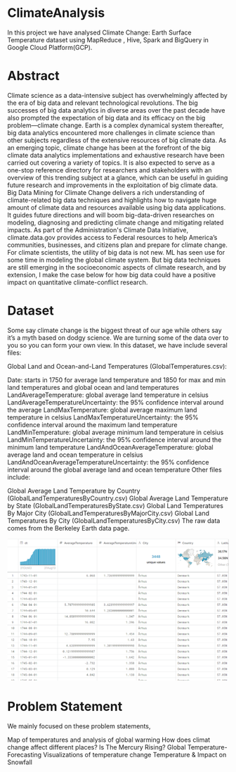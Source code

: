 # ClimateAnalysis
In this project we have analysed Climate Change: Earth Surface Temperature dataset using MapReduce , Hive, Spark and BigQuery in Google Cloud Platform(GCP).

# Abstract
Climate science as a data-intensive subject has overwhelmingly affected by the era of big data
and relevant technological revolutions. The big successes of big data analytics in diverse areas over the past decade have also prompted the expectation of big data and its efficacy on the big problem—climate change. Earth is a complex dynamical system thereafter, big data analytics encountered more challenges in climate science than other subjects regardless of the extensive resources of big climate data. As an emerging topic, climate change has been at the forefront of the big climate data analytics implementations and exhaustive research have been carried out covering a variety of topics. It is also expected to serve as a one-stop reference directory for researchers and stakeholders with an overview of this trending subject at a glance, which can be useful in guiding future research and improvements in the exploitation of big climate data. Big Data Mining for Climate Change delivers a rich understanding of climate-related big data techniques and highlights how to navigate huge amount of climate data and resources available using big data applications. It guides future directions and will boom big-data-driven researches on modeling, diagnosing and predicting climate change and mitigating related impacts. As part of the Administration's Climate Data Initiative, climate.data.gov provides access to Federal resources to help America’s communities, businesses, and citizens plan and prepare for climate change. For climate scientists, the utility of big data is not new. ML has seen use for some time in modeling the global climate system. But big data techniques are still emerging in the socioeconomic aspects of climate research, and by extension, I make the case below for how big data could have a positive impact on quantitative climate-conflict research.

# Dataset
Some say climate change is the biggest threat of our age while others say it’s a myth based on dodgy science. We are turning some of the data over to you so you can form your own view. In this dataset, we have include several files:

Global Land and Ocean-and-Land Temperatures (GlobalTemperatures.csv):

Date: starts in 1750 for average land temperature and 1850 for max and min land temperatures and global ocean and land temperatures
LandAverageTemperature: global average land temperature in celsius
LandAverageTemperatureUncertainty: the 95% confidence interval around the average
LandMaxTemperature: global average maximum land temperature in celsius
LandMaxTemperatureUncertainty: the 95% confidence interval around the maximum land temperature
LandMinTemperature: global average minimum land temperature in celsius
LandMinTemperatureUncertainty: the 95% confidence interval around the minimum land temperature
LandAndOceanAverageTemperature: global average land and ocean temperature in celsius
LandAndOceanAverageTemperatureUncertainty: the 95% confidence interval around the global average land and ocean temperature
Other files include:

Global Average Land Temperature by Country (GlobalLandTemperaturesByCountry.csv)
Global Average Land Temperature by State (GlobalLandTemperaturesByState.csv)
Global Land Temperatures By Major City (GlobalLandTemperaturesByMajorCity.csv)
Global Land Temperatures By City (GlobalLandTemperaturesByCity.csv)
The raw data comes from the Berkeley Earth data page.

<img src="https://github.com/ashishgir/ClimateAnalysis/blob/master/Capture.PNG">

# Problem Statement
We mainly focused on these problem statements,

Map of temperatures and analysis of global warming
How does climat change affect different places?
Is The Mercury Rising?
Global Temperature-Forecasting
Visualizations of temperature change
Temperature & Impact on Snowfall 

